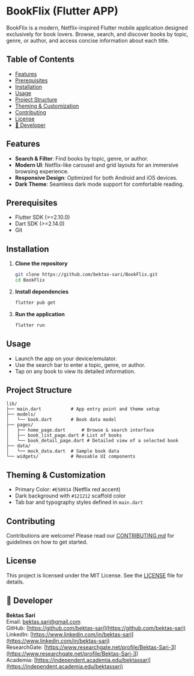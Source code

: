 # BookFlix (Flutter APP)

BookFlix is a modern, Netflix-inspired Flutter mobile application designed exclusively for book lovers. Browse, search, and discover books by topic, genre, or author, and access concise information about each title.

## Table of Contents

* [Features](#features)
* [Prerequisites](#prerequisites)
* [Installation](#installation)
* [Usage](#usage)
* [Project Structure](#project-structure)
* [Theming & Customization](#theming--customization)
* [Contributing](#contributing)
* [License](#license)
* [👤 Developer](#developer)

## Features

* **Search & Filter**: Find books by topic, genre, or author.
* **Modern UI**: Netflix-like carousel and grid layouts for an immersive browsing experience.
* **Responsive Design**: Optimized for both Android and iOS devices.
* **Dark Theme**: Seamless dark mode support for comfortable reading.

## Prerequisites

* Flutter SDK (>=2.10.0)
* Dart SDK (>=2.14.0)
* Git

## Installation

1. **Clone the repository**

   ```bash
   git clone https://github.com/bektas-sari/BookFlix.git
   cd BookFlix
   ```
2. **Install dependencies**

   ```bash
   flutter pub get
   ```
3. **Run the application**

   ```bash
   flutter run
   ```

## Usage

* Launch the app on your device/emulator.
* Use the search bar to enter a topic, genre, or author.
* Tap on any book to view its detailed information.

## Project Structure

```
lib/
├── main.dart           # App entry point and theme setup
├── models/
│   └── book.dart       # Book data model
├── pages/
│   ├── home_page.dart      # Browse & search interface
│   ├── book_list_page.dart # List of books
│   └── book_detail_page.dart # Detailed view of a selected book
├── data/
│   └── mock_data.dart  # Sample book data
└── widgets/            # Reusable UI components
```

## Theming & Customization

* Primary Color: `#E50914` (Netflix red accent)
* Dark background with `#121212` scaffold color
* Tab bar and typography styles defined in `main.dart`

## Contributing

Contributions are welcome! Please read our [CONTRIBUTING.md](CONTRIBUTING.md) for guidelines on how to get started.

## License

This project is licensed under the MIT License. See the [LICENSE](LICENSE) file for details.

## 👤 Developer

**Bektas Sari**<br>
Email: [bektas.sari@gmail.com](mailto:bektas.sari@gmail.com)<br>
GitHub: [https://github.com/bektas-sari](https://github.com/bektas-sari)<br>
LinkedIn: [https://www.linkedin.com/in/bektas-sari](https://www.linkedin.com/in/bektas-sari)<br>
ResearchGate: [https://www.researchgate.net/profile/Bektas-Sari-3](https://www.researchgate.net/profile/Bektas-Sari-3)<br>
Academia: [https://independent.academia.edu/bektassari](https://independent.academia.edu/bektassari)
